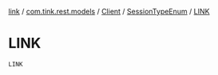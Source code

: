 [link](../../../index.md) / [com.tink.rest.models](../../index.md) / [Client](../index.md) / [SessionTypeEnum](index.md) / [LINK](./-l-i-n-k.md)

# LINK

`LINK`